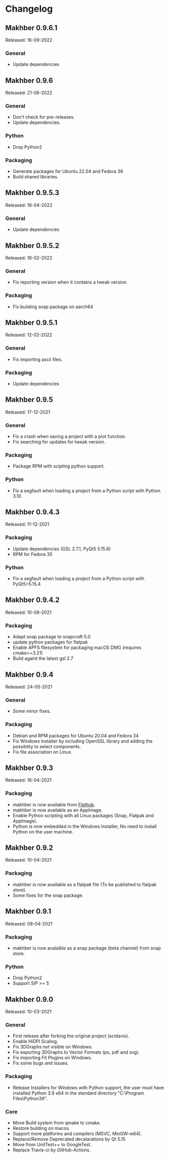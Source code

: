 # Changelog

## Makhber 0.9.6.1

Released: 16-09-2022

### General

- Update dependencies

## Makhber 0.9.6

Released: 21-06-2022

### General

- Don't check for pre-releases.
- Update dependencies.

### Python

- Drop Python2

### Packaging

- Generate packages for Ubuntu 22.04 and Fedora 36
- Build shared libraries.

## Makhber 0.9.5.3

Released: 18-04-2022

### General

- Update dependencies

## Makhber 0.9.5.2

Released: 18-02-2022

### General

- Fix reporting version when it contains a tweak version.

### Packaging

- Fix building snap package on aarch64

## Makhber 0.9.5.1

Released: 12-02-2022

### General

- Fix importing ascii files.

### Packaging

- Update dependencies

## Makhber 0.9.5

Released: 17-12-2021

### General

- Fix a crash when saving a project with a plot function.
- Fix searching for updates for tweak version.

### Packaging

- Package RPM with scipting python support.

### Python

- Fix a segfault when loading a project from a Python script with Python 3.10

## Makhber 0.9.4.3

Released: 11-12-2021

### Packaging

- Update dependencies (GSL 2.7.1, PyQt5 5.15.6)
- RPM for Fedora 35

### Python

- Fix a segfault when loading a project from a Python script with PyQt5>5.15.4

## Makhber 0.9.4.2

Released: 10-08-2021

### Packaging

- Adapt snap package to snapcraft 5.0
- update python packages for flatpak
- Enable APFS filesystem for packaging macOS DMG (requires cmake>=3.21)
- Build againt the latest gsl 2.7

## Makhber 0.9.4

Released: 24-05-2021

### General

- Some minor fixes.

### Packaging

- Debian and RPM packages for Ubuntu 20.04 and Fedora 34
- Fix Windows Installer by including OpenSSL library and adding the possiblity to select components.
- Fix file association on Linux.

## Makhber 0.9.3

Released: 16-04-2021

### Packaging

- makhber is now available from [Flathub](https://flathub.org/apps/details/com.github.makhber.Makhber).
- makhber is now available as an AppImage.
- Enable Python scripting with all Linux packages (Snap, Flatpak and AppImage).
- Python is now embedded in the Windows Installer, No need to install Python on the user machine.

## Makhber 0.9.2

Released: 10-04-2021

### Packaging

- makhber is now available as a flatpak file (To be published to flatpak store).
- Some fixes for the snap package.

## Makhber 0.9.1

Released: 08-04-2021

### Packaging

- makhber is now avalaible as a snap package (beta channel) from snap store.

### Python

- Drop Python2
- Support SIP >= 5

## Makhber 0.9.0

Released: 10-03-2021

### General

- First release after forking the original project (scidavis).
- Enable HiDPI Scaling.
- Fix 3DGraphs not visible on Windows.
- Fix exporting 3DGraphs to Vector Formats (ps, pdf and svg).
- Fix importing Fit Plugins on Windows.
- Fix some bugs and issues.

### Packaging

- Release Installers for Windows with Python support, the user must have installed Python 3.9 x64 in the standard directory "C:\Program Files\Python39".

### Core

- Move Build system from qmake to cmake.
- Restore building on macos.
- Support more platforms and compilers (MSVC, MinGW-w64).
- Replace/Remove Deprecated decalarations by Qt 5.15
- Move from UnitTest++ to GoogleTest.
- Replace Travis-ci by GitHub-Actions.
